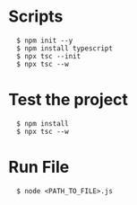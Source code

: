 # Scripts

```
  $ npm init --y
  $ npm install typescript
  $ npx tsc --init
  $ npx tsc --w
```

# Test the project

```
  $ npm install
  $ npx tsc --w
```

# Run File

```
  $ node <PATH_TO_FILE>.js
```
